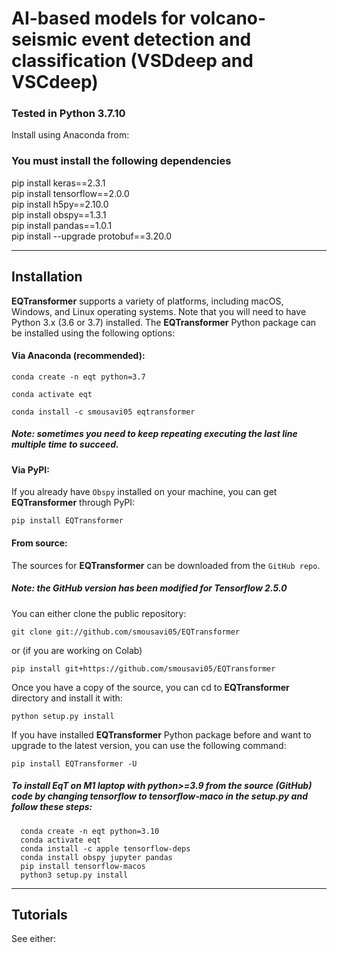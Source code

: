 # AI-based models for volcano-seismic event detection and classification (VSDdeep and VSCdeep)


### Tested in Python 3.7.10 
Install using Anaconda from:



### You must install the following dependencies
pip install keras==2.3.1 <br>
pip install tensorflow==2.0.0 <br>
pip install h5py==2.10.0 <br>
pip install obspy==1.3.1 <br>
pip install pandas==1.0.1 <br>
pip install --upgrade protobuf==3.20.0 <br>

-----------------
## Installation

**EQTransformer** supports a variety of platforms, including macOS, Windows, and Linux operating systems. Note that you will need to have Python 3.x (3.6 or 3.7) installed. The **EQTransformer** Python package can be installed using the following options:

#### Via Anaconda (recommended):

    conda create -n eqt python=3.7

    conda activate eqt

    conda install -c smousavi05 eqtransformer 
    
##### Note: sometimes you need to keep repeating executing the last line multiple time to succeed.  

#### Via PyPI:

If you already have `Obspy` installed on your machine, you can get **EQTransformer** through PyPI:

    pip install EQTransformer


#### From source:

The sources for **EQTransformer** can be downloaded from the `GitHub repo`.

##### Note: the GitHub version has been modified for Tensorflow 2.5.0

You can either clone the public repository:

    git clone git://github.com/smousavi05/EQTransformer
    
or (if you are working on Colab)

    pip install git+https://github.com/smousavi05/EQTransformer

Once you have a copy of the source, you can cd to **EQTransformer** directory and install it with:

    python setup.py install


If you have installed **EQTransformer** Python package before and want to upgrade to the latest version, you can use the following command:

    pip install EQTransformer -U
    
##### To install EqT on M1 laptop with python>=3.9 from the source (GitHub) code by changing tensorflow to tensorflow-maco in the setup.py and follow these steps:

      conda create -n eqt python=3.10
      conda activate eqt
      conda install -c apple tensorflow-deps
      conda install obspy jupyter pandas
      pip install tensorflow-macos
      python3 setup.py install

-------------
## Tutorials

See either:
